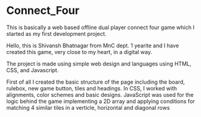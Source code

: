 # Connect_Four
This is basically a web based offline dual player connect four game which I started as my first development project.

Hello, this is Shivansh Bhatnagar from MnC dept. 1 yearite and I have created this game, very close to my heart, in a digital way.

The project is made using simple web design and languages using HTML, CSS, and Javascript. 

First of all I created the basic structure of  the page including the board, rulebox, new game button, tiles and headings.
In CSS, I worked with alignments, color schemes and basic designs.
JavaScript was used for the logic behind the game implementing a 2D array and applying conditions for matching 4 similar tiles in a verticle, horizontal and diagonal rows
